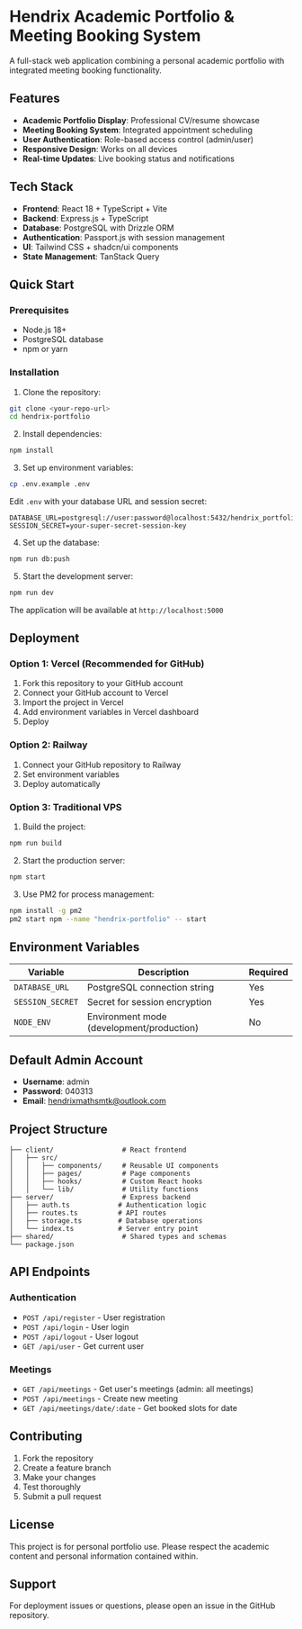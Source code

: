 # Hendrix Academic Portfolio & Meeting Booking System

A full-stack web application combining a personal academic portfolio with integrated meeting booking functionality.

## Features

- **Academic Portfolio Display**: Professional CV/resume showcase
- **Meeting Booking System**: Integrated appointment scheduling
- **User Authentication**: Role-based access control (admin/user)
- **Responsive Design**: Works on all devices
- **Real-time Updates**: Live booking status and notifications

## Tech Stack

- **Frontend**: React 18 + TypeScript + Vite
- **Backend**: Express.js + TypeScript
- **Database**: PostgreSQL with Drizzle ORM
- **Authentication**: Passport.js with session management
- **UI**: Tailwind CSS + shadcn/ui components
- **State Management**: TanStack Query

## Quick Start

### Prerequisites
- Node.js 18+
- PostgreSQL database
- npm or yarn

### Installation

1. Clone the repository:
```bash
git clone <your-repo-url>
cd hendrix-portfolio
```

2. Install dependencies:
```bash
npm install
```

3. Set up environment variables:
```bash
cp .env.example .env
```

Edit `.env` with your database URL and session secret:
```
DATABASE_URL=postgresql://user:password@localhost:5432/hendrix_portfolio
SESSION_SECRET=your-super-secret-session-key
```

4. Set up the database:
```bash
npm run db:push
```

5. Start the development server:
```bash
npm run dev
```

The application will be available at `http://localhost:5000`

## Deployment

### Option 1: Vercel (Recommended for GitHub)

1. Fork this repository to your GitHub account
2. Connect your GitHub account to Vercel
3. Import the project in Vercel
4. Add environment variables in Vercel dashboard
5. Deploy

### Option 2: Railway

1. Connect your GitHub repository to Railway
2. Set environment variables
3. Deploy automatically

### Option 3: Traditional VPS

1. Build the project:
```bash
npm run build
```

2. Start the production server:
```bash
npm start
```

3. Use PM2 for process management:
```bash
npm install -g pm2
pm2 start npm --name "hendrix-portfolio" -- start
```

## Environment Variables

| Variable | Description | Required |
|----------|-------------|----------|
| `DATABASE_URL` | PostgreSQL connection string | Yes |
| `SESSION_SECRET` | Secret for session encryption | Yes |
| `NODE_ENV` | Environment mode (development/production) | No |

## Default Admin Account

- **Username**: admin
- **Password**: 040313
- **Email**: hendrixmathsmtk@outlook.com

## Project Structure

```
├── client/                 # React frontend
│   ├── src/
│   │   ├── components/     # Reusable UI components
│   │   ├── pages/          # Page components
│   │   ├── hooks/          # Custom React hooks
│   │   └── lib/            # Utility functions
├── server/                 # Express backend
│   ├── auth.ts            # Authentication logic
│   ├── routes.ts          # API routes
│   ├── storage.ts         # Database operations
│   └── index.ts           # Server entry point
├── shared/                 # Shared types and schemas
└── package.json
```

## API Endpoints

### Authentication
- `POST /api/register` - User registration
- `POST /api/login` - User login
- `POST /api/logout` - User logout
- `GET /api/user` - Get current user

### Meetings
- `GET /api/meetings` - Get user's meetings (admin: all meetings)
- `POST /api/meetings` - Create new meeting
- `GET /api/meetings/date/:date` - Get booked slots for date

## Contributing

1. Fork the repository
2. Create a feature branch
3. Make your changes
4. Test thoroughly
5. Submit a pull request

## License

This project is for personal portfolio use. Please respect the academic content and personal information contained within.

## Support

For deployment issues or questions, please open an issue in the GitHub repository.